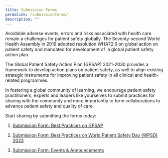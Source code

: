 ```yaml
---
title: Submission Forms
permalink: /submissionforms/
description: ""
---
```

Avoidable adverse events, errors and risks associated with health care remain a challenges for patient safety globally. The Seventy-second World Health Assembly in 2019 adopted resolution WHA72.6 on global action on patient safety and mandated for development of  a global patient safety action plan. 

The Global Patient Safety Action Plan (GPSAP) 2021-2030 provides a framework to develop action plans on patient safety, as well to align existing strategic instruments for improving patient safety in all clinical and health-related programmes. 

In fostering a global community of learning, we encourage patient safety practitioners, experts and leaders like yourselves to submit practices for sharing with the community and more importantly to form collaborations to advance patient safety and quality of care.

Start sharing by submitting the forms today:

1. [Submission Form: Best Practices on GPSAP](https://form.gov.sg/64631e5f0fbfe400126c8e0d)

3. [Submission Form: Best Practices on World Patient Safety Day (WPSD) 2023](https://form.gov.sg/645363b36101aa00118f298c)

5. [Submission Form: Events & Announcements ](https://form.gov.sg/64536d86f7b4ae0012e5ee1f)